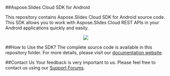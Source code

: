 ##Aspose.Slides Cloud SDK for Android

This repository contains Aspose.Slides Cloud SDK for Android source code. This SDK allows you to work with Aspose.Slides Cloud REST APIs in your Android applications quickly and easily. 

<p align="center">
  <a title="Download complete Aspose.Slides for Cloud source code" href="https://github.com/asposeslides/Aspose_Slides_Cloud/archive/master.zip">
	<img src="https://raw.github.com/AsposeExamples/java-examples-dashboard/master/images/downloadZip-Button-Large.png" />
  </a>
</p>

##How to Use the SDK?
The complete source code is available in this repository folder. For more details, please visit our [documentation website](http://www.aspose.com/docs/display/slidescloud/Available+SDKs).

##Contact Us
Your feedback is very important to us. Please feel free to contact us using our [Support Forums](https://www.aspose.com/community/forums/).
